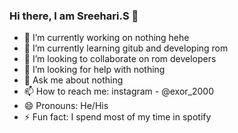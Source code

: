 ### Hi there, I am Sreehari.S 👋

- 🔭 I’m currently working on nothing hehe
- 🌱 I’m currently learning gitub and developing rom
- 👯 I’m looking to collaborate on rom developers
- 🤔 I’m looking for help with nothing
- 💬 Ask me about nothing
- 📫 How to reach me: instagram - @exor_2000
- 😄 Pronouns: He/His
- ⚡ Fun fact: I spend most of my time in spotify

